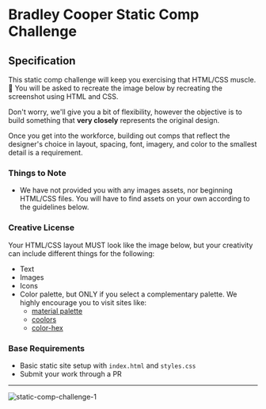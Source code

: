 # Bradley Cooper Static Comp Challenge

## Specification

This static comp challenge will keep you exercising that HTML/CSS muscle. :muscle: You will be asked to recreate the image below by recreating the screenshot using HTML and CSS.

Don't worry, we'll give you a bit of flexibility, however the objective is to build something that **very closely** represents the original design.

Once you get into the workforce, building out comps that reflect the designer's choice in layout, spacing, font, imagery, and color to the smallest detail is a requirement.

### Things to Note

* We have not provided you with any images assets, nor beginning HTML/CSS files. You will have to find assets on your own according to the guidelines below.

### Creative License

Your HTML/CSS layout MUST look like the image below, but your creativity can include different things for the following:

* Text
* Images
* Icons
* Color palette, but ONLY if you select a complementary palette. We highly encourage you to visit sites like:
  * [material palette](https://www.materialpalette.com/)
  * [coolors](https://coolors.co/)
  * [color-hex](http://www.color-hex.com/color-palettes/)

### Base Requirements

* Basic static site setup with `index.html` and `styles.css`
* Submit your work through a PR

---

![static-comp-challenge-1](https://github.com/turingschool/front-end-curriculum/blob/gh-pages/assets/images/static-comp-challenge-1.jpg)
